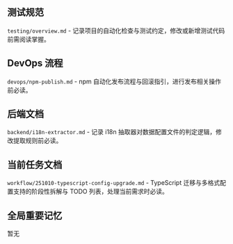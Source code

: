 ## 测试规范
`testing/overview.md` - 记录项目的自动化检查与测试约定，修改或新增测试代码前需阅读掌握。

## DevOps 流程
`devops/npm-publish.md` - npm 自动化发布流程与回滚指引，进行发布相关操作前必读。

## 后端文档
`backend/i18n-extractor.md` - 记录 i18n 抽取器对数据配置文件的判定逻辑，修改提取规则前必读。

## 当前任务文档
`workflow/251010-typescript-config-upgrade.md` - TypeScript 迁移与多格式配置支持的阶段性拆解与 TODO 列表，处理当前需求时必读。

## 全局重要记忆
暂无
